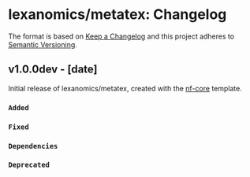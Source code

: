 # lexanomics/metatex: Changelog

The format is based on [Keep a Changelog](https://keepachangelog.com/en/1.0.0/)
and this project adheres to [Semantic Versioning](https://semver.org/spec/v2.0.0.html).

## v1.0.0dev - [date]

Initial release of lexanomics/metatex, created with the [nf-core](https://nf-co.re/) template.

### `Added`

### `Fixed`

### `Dependencies`

### `Deprecated`
